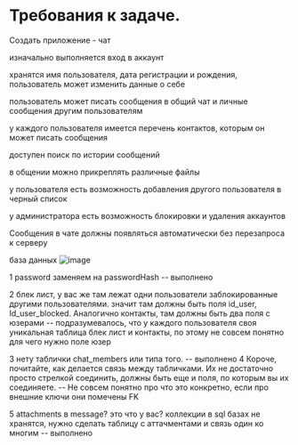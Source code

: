 # Требования к задаче.
Создать приложение - чат

изначально выполняется вход в аккаунт

хранятся имя пользователя, дата регистрации и рождения, пользователь может изменить данные о себе

пользователь может писать сообщения в общий чат и личные сообщения другим пользователям

у каждого пользователя имеется перечень контактов, которым он может писать сообщения

доступен поиск по истории сообщений

в общении можно прикреплять различные файлы

у пользователя есть возможность добавления другого пользователя в черный список

у администратора есть возможность блокировки и удаления аккаунтов

Сообщения в чате должны появляться автоматически без перезапроса к серверу

база данных
![image](https://user-images.githubusercontent.com/45429367/197334286-d416f0c7-38ff-496f-ac5a-656d0346d48f.png)

1 password заменяем на passwordHash -- выполнено

2 блек лист, у вас же там лежат одни пользователи заблокированные другими пользователями. значит там должны быть поля id_user, Id_user_blocked. Аналогично контакты, там должны быть два поля с юзерами -- подразумевалось, что у каждого пользователя своя уникальная таблица блек лист и контакты, по этому не совсем понятно для чего нужно поле юзер

3 нету таблички chat_members или типа того. -- выполнено 
4 Короче, почитайте, как делается связь между табличками. Их не достаточно просто стрелкой соединить, должны быть еще и поля, по которым вы их соединяете. -- Не совсем понятно про что это конкретно, если про внешние ключи они помечены FK

5 attachments в message? это что у вас? коллекции в sql базах не хранятся, нужно сделать таблицу с аттачментами и связь один ко многим -- выполнено
